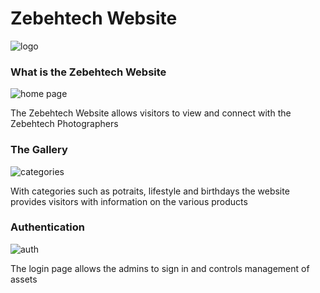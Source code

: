 # **Zebehtech Website**

![logo ](https://res.cloudinary.com/zebehtech/image/upload/v1578295613/qty_rqu7ql.png)

### **What is the Zebehtech Website**
![home page](https://res.cloudinary.com/zebehtech/image/upload/v1580408542/zt_wg3xhh.png)


The Zebehtech Website allows visitors to view and connect with the Zebehtech Photographers


### **The Gallery**
![categories](https://res.cloudinary.com/zebehtech/image/upload/v1580408544/zt2_ffiwmp.png)

With categories such as potraits, lifestyle and birthdays the website provides visitors with information on the various products



### **Authentication**

![auth](https://res.cloudinary.com/zebehtech/image/upload/v1580408538/z4_cqbbti.png)

The login page allows the admins to sign in and controls management of assets


